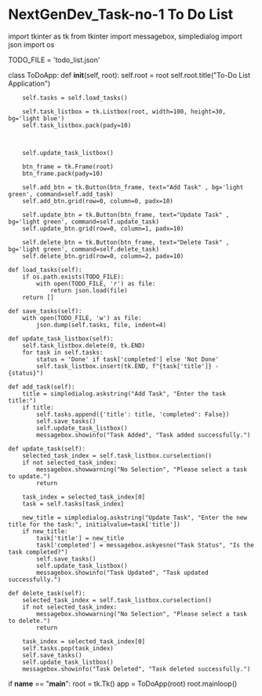 # NextGenDev_Task-no-1 To Do List
import tkinter as tk
from tkinter import messagebox, simpledialog
import json
import os

TODO_FILE = 'todo_list.json'

class ToDoApp:
    def __init__(self, root):
        self.root = root
        self.root.title("To-Do List Application")

        self.tasks = self.load_tasks()

        self.task_listbox = tk.Listbox(root, width=100, height=30, bg='light blue')
        self.task_listbox.pack(pady=10)
        


        self.update_task_listbox()

        btn_frame = tk.Frame(root)
        btn_frame.pack(pady=10)

        self.add_btn = tk.Button(btn_frame, text="Add Task" , bg='light green', command=self.add_task)
        self.add_btn.grid(row=0, column=0, padx=10)

        self.update_btn = tk.Button(btn_frame, text="Update Task" , bg='light green', command=self.update_task)
        self.update_btn.grid(row=0, column=1, padx=10)

        self.delete_btn = tk.Button(btn_frame, text="Delete Task" , bg='light green', command=self.delete_task)
        self.delete_btn.grid(row=0, column=2, padx=10)

    def load_tasks(self):
        if os.path.exists(TODO_FILE):
            with open(TODO_FILE, 'r') as file:
                return json.load(file)
        return []

    def save_tasks(self):
        with open(TODO_FILE, 'w') as file:
            json.dump(self.tasks, file, indent=4)

    def update_task_listbox(self):
        self.task_listbox.delete(0, tk.END)
        for task in self.tasks:
            status = 'Done' if task['completed'] else 'Not Done'
            self.task_listbox.insert(tk.END, f"{task['title']} - {status}")

    def add_task(self):
        title = simpledialog.askstring("Add Task", "Enter the task title:")
        if title:
            self.tasks.append({'title': title, 'completed': False})
            self.save_tasks()
            self.update_task_listbox()
            messagebox.showinfo("Task Added", "Task added successfully.")

    def update_task(self):
        selected_task_index = self.task_listbox.curselection()
        if not selected_task_index:
            messagebox.showwarning("No Selection", "Please select a task to update.")
            return

        task_index = selected_task_index[0]
        task = self.tasks[task_index]

        new_title = simpledialog.askstring("Update Task", "Enter the new title for the task:", initialvalue=task['title'])
        if new_title:
            task['title'] = new_title
            task['completed'] = messagebox.askyesno("Task Status", "Is the task completed?")
            self.save_tasks()
            self.update_task_listbox()
            messagebox.showinfo("Task Updated", "Task updated successfully.")

    def delete_task(self):
        selected_task_index = self.task_listbox.curselection()
        if not selected_task_index:
            messagebox.showwarning("No Selection", "Please select a task to delete.")
            return

        task_index = selected_task_index[0]
        self.tasks.pop(task_index)
        self.save_tasks()
        self.update_task_listbox()
        messagebox.showinfo("Task Deleted", "Task deleted successfully.")

if __name__ == "__main__":
    root = tk.Tk()
    app = ToDoApp(root)
    root.mainloop()

